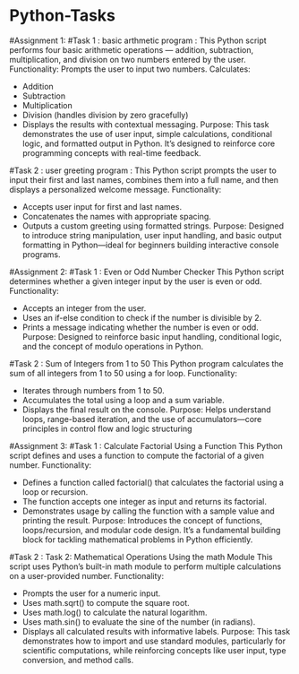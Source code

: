 # Python-Tasks
#Assignment 1: 
#Task 1 : basic arthmetic program :
 This Python script performs four basic arithmetic operations — addition, subtraction, multiplication, and division on two numbers entered by the user.
Functionality:
Prompts the user to input two numbers.
Calculates:
- Addition
- Subtraction
- Multiplication
- Division (handles division by zero gracefully)
- Displays the results with contextual messaging.
Purpose:
This task demonstrates the use of user input, simple calculations, conditional logic, and formatted output in Python. It’s designed to reinforce core programming concepts with real-time feedback.

#Task 2 : user greeting program :
 This Python script prompts the user to input their first and last names, combines them into a full name, and then displays a personalized welcome message.
Functionality:
- Accepts user input for first and last names.
- Concatenates the names with appropriate spacing.
- Outputs a custom greeting using formatted strings.
Purpose:
Designed to introduce string manipulation, user input handling, and basic output formatting in Python—ideal for beginners building interactive console programs.

#Assignment 2: 
#Task 1 : Even or Odd Number Checker
 This Python script determines whether a given integer input by the user is even or odd.
Functionality:
- Accepts an integer from the user.
- Uses an if-else condition to check if the number is divisible by 2.
- Prints a message indicating whether the number is even or odd.
Purpose:
Designed to reinforce basic input handling, conditional logic, and the concept of modulo operations in Python.

#Task 2 : Sum of Integers from 1 to 50
 This Python program calculates the sum of all integers from 1 to 50 using a for loop.
Functionality:
- Iterates through numbers from 1 to 50.
- Accumulates the total using a loop and a sum variable.
- Displays the final result on the console.
Purpose:
Helps understand loops, range-based iteration, and the use of accumulators—core principles in control flow and logic structuring

#Assignment 3: 
#Task 1 : Calculate Factorial Using a Function
 This Python script defines and uses a function to compute the factorial of a given number.
 Functionality:
- Defines a function called factorial() that calculates the factorial using a loop or recursion.
- The function accepts one integer as input and returns its factorial.
- Demonstrates usage by calling the function with a sample value and printing the result.
Purpose:
Introduces the concept of functions, loops/recursion, and modular code design. It’s a fundamental building block for tackling mathematical problems in Python efficiently.

#Task 2 :  Task 2: Mathematical Operations Using the math Module
This script uses Python’s built-in math module to perform multiple calculations on a user-provided number.
Functionality:
- Prompts the user for a numeric input.
- Uses math.sqrt() to compute the square root.
- Uses math.log() to calculate the natural logarithm.
- Uses math.sin() to evaluate the sine of the number (in radians).
- Displays all calculated results with informative labels.
Purpose:
This task demonstrates how to import and use standard modules, particularly for scientific computations, while reinforcing concepts like user input, type conversion, and method calls.


